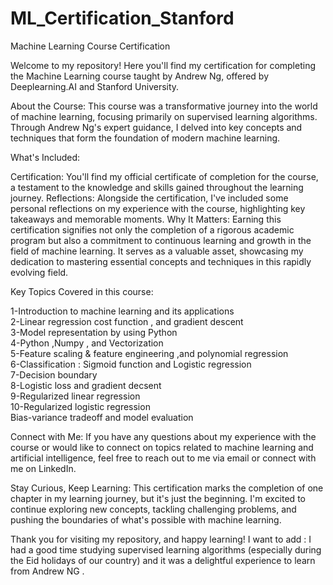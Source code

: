 # ML_Certification_Stanford
Machine Learning Course Certification 

Welcome to my repository! Here you'll find my certification for completing the Machine Learning course taught by Andrew Ng, offered by Deeplearning.AI and Stanford University.

About the Course:
This course was a transformative journey into the world of machine learning, focusing primarily on supervised learning algorithms. Through Andrew Ng's expert guidance, I delved into key concepts and techniques that form the foundation of modern machine learning.

What's Included:

Certification: You'll find my official certificate of completion for the course, a testament to the knowledge and skills gained throughout the learning journey.
Reflections: Alongside the certification, I've included some personal reflections on my experience with the course, highlighting key takeaways and memorable moments.
Why It Matters:
Earning this certification signifies not only the completion of a rigorous academic program but also a commitment to continuous learning and growth in the field of machine learning. It serves as a valuable asset, showcasing my dedication to mastering essential concepts and techniques in this rapidly evolving field.

Key Topics Covered in this course:

1-Introduction to machine learning and its applications    
2-Linear regression cost function , and gradient descent    
3-Model representation by using Python    
4-Python ,Numpy , and Vectorization    
5-Feature scaling & feature engineering ,and polynomial regression   
6-Classification : Sigmoid function and Logistic regression    
7-Decision boundary   
8-Logistic loss and gradient decsent     
9-Regularized linear regression   
10-Regularized logistic regression   
Bias-variance tradeoff and model evaluation   

Connect with Me:
If you have any questions about my experience with the course or would like to connect on topics related to machine learning and artificial intelligence, feel free to reach out to me via email or connect with me on LinkedIn.


Stay Curious, Keep Learning:
This certification marks the completion of one chapter in my learning journey, but it's just the beginning. I'm excited to continue exploring new concepts, tackling challenging problems, and pushing the boundaries of what's possible with machine learning.

Thank you for visiting my repository, and happy learning!
I want to add :
I had a good time studying supervised learning algorithms (especially during the Eid holidays of our country) and it was a delightful experience to learn from Andrew NG . 
